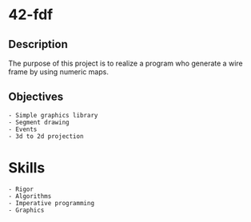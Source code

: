 # 42-fdf

## Description

The purpose of this project is to realize a program who generate a wire frame by using numeric maps.

## Objectives

	- Simple graphics library
	- Segment drawing
	- Events
	- 3d to 2d projection

# Skills

	- Rigor
	- Algorithms
	- Imperative programming
	- Graphics
